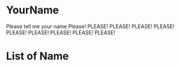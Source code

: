 # YourName 
Please tell me your name Please! PLEASE! PLEASE! PLEASE! PLEASE! PLEASE! PLEASE! PLEASE! PLEASE! PLEASE! 

# List of Name
